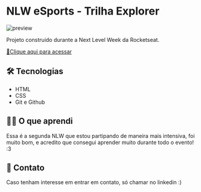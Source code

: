 # NLW eSports - Trilha Explorer

![preview]([.github.projeto.png](https://github.com/wendersonVibes/nlw-esports-explorer-project/blob/master/.github/preview.png))

Projeto construido durante a Next Level Week da Rocketseat.

[🔗Clique aqui para acessar](p)

## 🛠 Tecnologias

- HTML
- CSS
- Git e Github

## 👨‍💻 O que aprendi

Essa é a segunda NLW que estou partipando de maneira mais intensiva, foi muito bom, e acredito que consegui aprender muito durante todo o evento! :3

## 💛 Contato

Caso tenham interesse em entrar em contato, só chamar no linkedin :)
